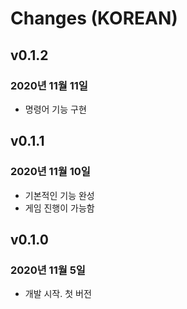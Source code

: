 # Changes (KOREAN)
## v0.1.2
### 2020년 11월 11일
- 명령어 기능 구현
## v0.1.1
### 2020년 11월 10일
- 기본적인 기능 완성
- 게임 진행이 가능함
## v0.1.0
### 2020년 11월 5일
- 개발 시작. 첫 버전